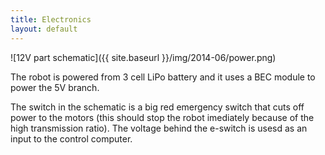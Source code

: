 ```yaml
---
title: Electronics
layout: default
---
```

![12V part schematic]({{ site.baseurl }}/img/2014-06/power.png)

The robot is powered from 3 cell LiPo battery and it uses a BEC module
to power the 5V branch.

The switch in the schematic is a big red emergency switch that cuts off power to
the motors (this should stop the robot imediately because of the high transmission
ratio).
The voltage behind the e-switch is usesd as an input to the control computer.
